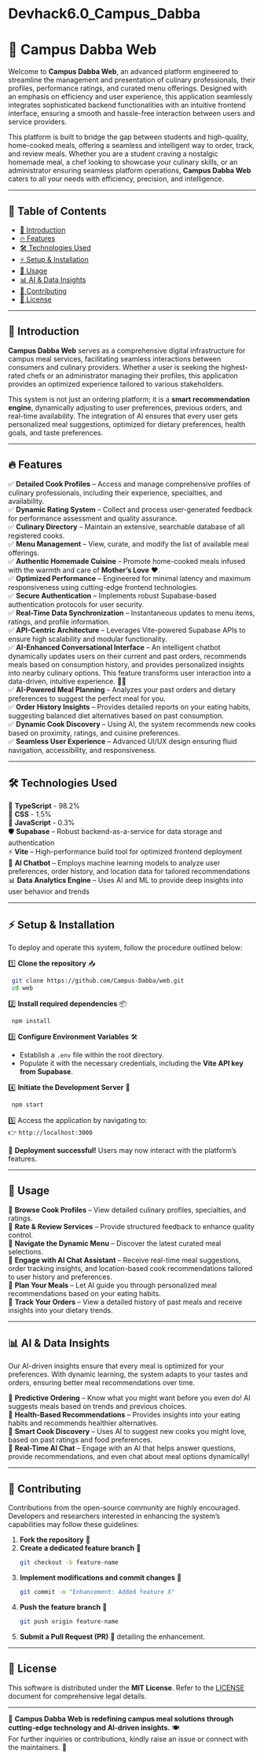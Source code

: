 # Devhack6.0_Campus_Dabba

# 🚀 Campus Dabba Web

Welcome to **Campus Dabba Web**, an advanced platform engineered to streamline the management and presentation of culinary professionals, their profiles, performance ratings, and curated menu offerings. Designed with an emphasis on efficiency and user experience, this application seamlessly integrates sophisticated backend functionalities with an intuitive frontend interface, ensuring a smooth and hassle-free interaction between users and service providers.

This platform is built to bridge the gap between students and high-quality, home-cooked meals, offering a seamless and intelligent way to order, track, and review meals. Whether you are a student craving a nostalgic homemade meal, a chef looking to showcase your culinary skills, or an administrator ensuring seamless platform operations, **Campus Dabba Web** caters to all your needs with efficiency, precision, and intelligence.

---

## 📜 Table of Contents

- [🌟 Introduction](#-introduction)
- [🔥 Features](#-features)
- [🛠 Technologies Used](#-technologies-used)
- [⚡ Setup & Installation](#-setup--installation)
- [🚀 Usage](#-usage)
- [📊 AI & Data Insights](#-ai--data-insights)
- [🤝 Contributing](#-contributing)
- [📜 License](#-license)

---

## 🌟 Introduction

**Campus Dabba Web** serves as a comprehensive digital infrastructure for campus meal services, facilitating seamless interactions between consumers and culinary providers. Whether a user is seeking the highest-rated chefs or an administrator managing their profiles, this application provides an optimized experience tailored to various stakeholders.

This system is not just an ordering platform; it is a **smart recommendation engine**, dynamically adjusting to user preferences, previous orders, and real-time availability. The integration of AI ensures that every user gets personalized meal suggestions, optimized for dietary preferences, health goals, and taste preferences.

---

## 🔥 Features

✅ **Detailed Cook Profiles** – Access and manage comprehensive profiles of culinary professionals, including their experience, specialties, and availability.  
✅ **Dynamic Rating System** – Collect and process user-generated feedback for performance assessment and quality assurance.  
✅ **Culinary Directory** – Maintain an extensive, searchable database of all registered cooks.  
✅ **Menu Management** – View, curate, and modify the list of available meal offerings.  
✅ **Authentic Homemade Cuisine** – Promote home-cooked meals infused with the warmth and care of **Mother’s Love** ❤️.  
✅ **Optimized Performance** – Engineered for minimal latency and maximum responsiveness using cutting-edge frontend technologies.  
✅ **Secure Authentication** – Implements robust Supabase-based authentication protocols for user security.  
✅ **Real-Time Data Synchronization** – Instantaneous updates to menu items, ratings, and profile information.  
✅ **API-Centric Architecture** – Leverages Vite-powered Supabase APIs to ensure high scalability and modular functionality.  
✅ **AI-Enhanced Conversational Interface** – An intelligent chatbot dynamically updates users on their current and past orders, recommends meals based on consumption history, and provides personalized insights into nearby culinary options. This feature transforms user interaction into a data-driven, intuitive experience. 🤖🍛  
✅ **AI-Powered Meal Planning** – Analyzes your past orders and dietary preferences to suggest the perfect meal for you.  
✅ **Order History Insights** – Provides detailed reports on your eating habits, suggesting balanced diet alternatives based on past consumption.  
✅ **Dynamic Cook Discovery** – Using AI, the system recommends new cooks based on proximity, ratings, and cuisine preferences.  
✅ **Seamless User Experience** – Advanced UI/UX design ensuring fluid navigation, accessibility, and responsiveness.  

---

## 🛠 Technologies Used

🚀 **TypeScript** - 98.2%  
🎨 **CSS** - 1.5%  
📝 **JavaScript** - 0.3%  
🛡️ **Supabase** – Robust backend-as-a-service for data storage and authentication  
⚡ **Vite** – High-performance build tool for optimized frontend deployment  
🤖 **AI Chatbot** – Employs machine learning models to analyze user preferences, order history, and location data for tailored recommendations  
📊 **Data Analytics Engine** – Uses AI and ML to provide deep insights into user behavior and trends  

---

## ⚡ Setup & Installation

To deploy and operate this system, follow the procedure outlined below:  

1️⃣ **Clone the repository** 📥  
```bash
 git clone https://github.com/Campus-Dabba/web.git
 cd web
```

2️⃣ **Install required dependencies** 📦  
```bash
 npm install
```

3️⃣ **Configure Environment Variables** 🛠️  
   - Establish a `.env` file within the root directory.  
   - Populate it with the necessary credentials, including the **Vite API key from Supabase**.

4️⃣ **Initiate the Development Server** 🚀  
```bash
 npm start
```

5️⃣ Access the application by navigating to:  
   👉 `http://localhost:3000`

🎉 **Deployment successful!** Users may now interact with the platform’s features.

---

## 🚀 Usage

🔹 **Browse Cook Profiles** – View detailed culinary profiles, specialties, and ratings.  
🔹 **Rate & Review Services** – Provide structured feedback to enhance quality control.  
🔹 **Navigate the Dynamic Menu** – Discover the latest curated meal selections.  
🔹 **Engage with AI Chat Assistant** – Receive real-time meal suggestions, order tracking insights, and location-based cook recommendations tailored to user history and preferences.  
🔹 **Plan Your Meals** – Let AI guide you through personalized meal recommendations based on your eating habits.  
🔹 **Track Your Orders** – View a detailed history of past meals and receive insights into your dietary trends.  

---

## 📊 AI & Data Insights

Our AI-driven insights ensure that every meal is optimized for your preferences. With dynamic learning, the system adapts to your tastes and orders, ensuring better meal recommendations over time.

🔸 **Predictive Ordering** – Know what you might want before you even do! AI suggests meals based on trends and previous choices.  
🔸 **Health-Based Recommendations** – Provides insights into your eating habits and recommends healthier alternatives.  
🔸 **Smart Cook Discovery** – Uses AI to suggest new cooks you might love, based on past ratings and food preferences.  
🔸 **Real-Time AI Chat** – Engage with an AI that helps answer questions, provide recommendations, and even chat about meal options dynamically!  

---

## 🤝 Contributing

Contributions from the open-source community are highly encouraged. Developers and researchers interested in enhancing the system’s capabilities may follow these guidelines:

1. **Fork the repository** 🍴
2. **Create a dedicated feature branch** 🔀
   ```bash
   git checkout -b feature-name
   ```
3. **Implement modifications and commit changes** 📝
   ```bash
   git commit -m "Enhancement: Added feature X"
   ```
4. **Push the feature branch** 🚀
   ```bash
   git push origin feature-name
   ```
5. **Submit a Pull Request (PR)** 📩 detailing the enhancement.

---

## 📜 License

This software is distributed under the **MIT License**. Refer to the [LICENSE](LICENSE) document for comprehensive legal details.

---

🚀 **Campus Dabba Web is redefining campus meal solutions through cutting-edge technology and AI-driven insights.** 🍽️  
For further inquiries or contributions, kindly raise an issue or connect with the maintainers. 🤝

